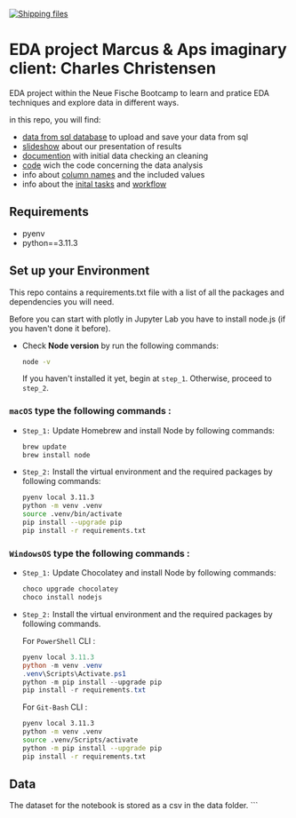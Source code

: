 [![Shipping files](https://github.com/neuefische/ds-eda-project-template/actions/workflows/workflow-03.yml/badge.svg?branch=main&event=workflow_dispatch)](https://github.com/neuefische/ds-eda-project-template/actions/workflows/workflow-03.yml)
# EDA project Marcus & Aps imaginary client: Charles Christensen

EDA project within the Neue Fische Bootcamp to learn and pratice EDA techniques and explore data in different ways.

in this repo, you will find:
- [data from sql database](./Fetching_the_data.ipynb) to upload and save your data from sql
- [slideshow](./realty_data_project-marcus_aps.pdf) about our presentation of results
- [documention](./Documentation.ipynb) with initial data checking an cleaning
- [code](./EDA_project.ipynd) wich the code concerning the data analysis
- info about [column names](./column_names.md) and the included values
- info about the [inital tasks](./assignment.md) and [workflow](./workflow.md)

## Requirements

- pyenv
- python==3.11.3


## Set up your Environment

This repo contains a requirements.txt file with a list of all the packages and dependencies you will need.

Before you can start with plotly in Jupyter Lab you have to install node.js (if you haven't done it before).
- Check **Node version**  by run the following commands:
    ```sh
    node -v
    ```
    If you haven't installed it yet, begin at `step_1`. Otherwise, proceed to `step_2`.


### **`macOS`** type the following commands : 


- `Step_1:` Update Homebrew and install Node by following commands:
    ```sh
    brew update
    brew install node
    ```

- `Step_2:` Install the virtual environment and the required packages by following commands:

    ```BASH
    pyenv local 3.11.3
    python -m venv .venv
    source .venv/bin/activate
    pip install --upgrade pip
    pip install -r requirements.txt
    ```
### **`WindowsOS`** type the following commands :


- `Step_1:` Update Chocolatey and install Node by following commands:
    ```sh
    choco upgrade chocolatey
    choco install nodejs
    ```

- `Step_2:` Install the virtual environment and the required packages by following commands.

   For `PowerShell` CLI :

    ```PowerShell
    pyenv local 3.11.3
    python -m venv .venv
    .venv\Scripts\Activate.ps1
    python -m pip install --upgrade pip
    pip install -r requirements.txt
    ```

    For `Git-Bash` CLI :
  
    ```BASH
    pyenv local 3.11.3
    python -m venv .venv
    source .venv/Scripts/activate
    python -m pip install --upgrade pip
    pip install -r requirements.txt

## Data
The dataset for the notebook is stored as a csv in the data folder.
    ```
 

